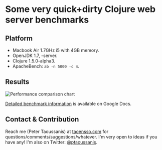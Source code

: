 # Some very quick+dirty Clojure web server benchmarks

## Platform
 * Macbook Air 1.7GHz i5 with 4GB memory.
 * OpenJDK 1.7, -server.
 * Clojure 1.5.0-alpha3.
 * ApacheBench: `ab -n 5000 -c 4`.

## Results

![Performance comparison chart](https://github.com/ptaoussanis/clojure-server-benchmarks/raw/master/chart.png)

[Detailed benchmark information](https://docs.google.com/spreadsheet/ccc?key=0AuSXb68FH4uhdE5kTTlocGZKSXppWG9sRzA5Y2pMVkE) is available on Google Docs.

## Contact & Contribution

Reach me (Peter Taoussanis) at [taoensso.com](https://www.taoensso.com) for questions/comments/suggestions/whatever. I'm very open to ideas if you have any! I'm also on Twitter: [@ptaoussanis](https://twitter.com/#!/ptaoussanis).